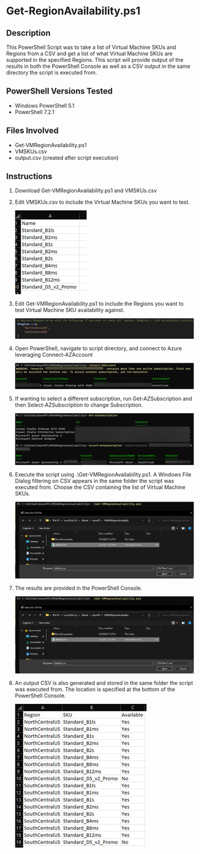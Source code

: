 # Get-RegionAvailability.ps1
## Description
This PowerShell Script was to take a list of Virtual Machine SKUs and Regions from a CSV and get a list of what Virtual Machine SKUs are supported in the specified Regions.  This script will provide output of the results in both the PowerShell Console as well as a CSV output in the same directory the script is executed from. 

## PowerShell Versions Tested
- Windows PowerShell 5.1
- PowerShell 7.2.1

## Files Involved
- Get-VMRegionAvailability.ps1
- VMSKUs.csv
- output.csv (created after script execution)

## Instructions
1. Download Get-VMRegionAvailability.ps1 and VMSKUs.csv
   
2. Edit VMSKUs.csv to include the Virtual Machine SKUs you want to test.
   
    ![Alt text](./DemoScreenshots/demo1.jpg?raw=true)

3. Edit Get-VMRegionAvailability.ps1 to include the Regions you want to test Virtual Machine SKU availability against.
   
   ![Alt text](./DemoScreenshots/demo2.jpg?raw=true)
   
4. Open PowerShell, navigate to script directory, and connect to Azure leveraging Connect-AZAccount

    ![Alt text](./DemoScreenshots/demo3.jpg?raw=true)

5. If wanting to select a different subscription, run Get-AZSubscription and then Select-AZSubscription to change Subscription.

    ![Alt text](./DemoScreenshots/demo4.jpg?raw=true)

6. Execute the script using .\Get-VMRegionAvailability.ps1.  A Windows File Dialog filtering on CSV appears in the same folder the script was executed from.  Choose the CSV containing the list of Virtual Machine SKUs.

    ![Alt text](./DemoScreenshots/demo5.jpg?raw=true)

7. The results are provided in the PowerShell Console. 

    ![Alt text](./DemoScreenshots/demo5.jpg?raw=true)

8. An output CSV is also generated and stored in the same folder the script was executed from. The location is specified at the bottom of the PowerShell Console. 
   
   ![Alt text](./DemoScreenshots/demo7.jpg?raw=true)